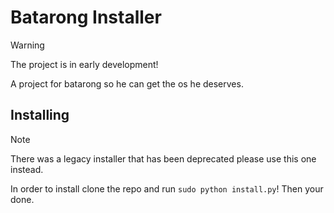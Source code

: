 # Batarong Installer


> [!WARNING]
> The project is in early development!

A project for batarong so he can get the os he deserves.


## Installing
> [!NOTE]
> There was a legacy installer that has been deprecated please use this one instead.



In order to install clone the repo and run `sudo python install.py`! Then your done.

